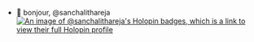 - 👋 bonjour,  @sanchalithareja
[![An image of @sanchalithareja's Holopin badges, which is a link to view their full Holopin profile](https://holopin.me/sanchalithareja)](https://holopin.io/@sanchalithareja)
<!---
sanchalithareja/sanchalithareja is a ✨ special ✨ repository because its `README.md` (this file) appears on your GitHub profile.
You can click the Preview link to take a look at your changes.
--->
